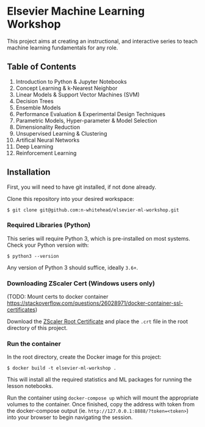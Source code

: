 # Elsevier Machine Learning Workshop

This project aims at creating an instructional, and interactive series 
to teach machine learning fundamentals for any role.

## Table of Contents
1. Introduction to Python \& Jupyter Notebooks
2. Concept Learning \& k-Nearest Neighbor
3. Linear Models \& Support Vector Machines (SVM)
4. Decision Trees
5. Ensemble Models
6. Performance Evaluation \& Experimental Design Techniques
7. Parametric Models, Hyper-parameter \& Model Selection
8. Dimensionality Reduction
9. Unsupervised Learning \& Clustering
10. Artifical Neural Networks
11. Deep Learning
12. Reinforcement Learning

## Installation

First, you will need to have git installed, if not done already.

Clone this repository into your desired workspace:
    
    $ git clone git@github.com:n-whitehead/elsevier-ml-workshop.git

### Required Libraries (Python)

This series will require Python 3, which is pre-installed on most systems. Check your Python version
with:

    $ python3 --version
    
Any version of Python 3 should suffice, ideally `3.6+`.

### Downloading ZScaler Cert (Windows users only)

(TODO: Mount certs to docker container https://stackoverflow.com/questions/26028971/docker-container-ssl-certificates)

Download the [ZScaler Root Certificate](https://confluence.cbsels.com/display/TEN/SSL+encryption%3A+Application%2C+Development+Environment%2C+and+Guest+OS+compatibility+requirements#SSLencryption:Application,DevelopmentEnvironment,andGuestOScompatibilityrequirements-Docker)
and place the `.crt` file in the root directory of this project.

### Run the container

In the root directory, create the Docker image for this project:

    $ docker build -t elsevier-ml-workshop .
    
This will install all the required statistics and ML packages for running the lesson notebooks.

Run the container using `docker-compose up` which will mount the appropriate volumes to the container. Once
finished, copy the address with token from the docker-compose output (ie. `http://127.0.0.1:8888/?token=<token>`) into your browser to begin navigating
the session.